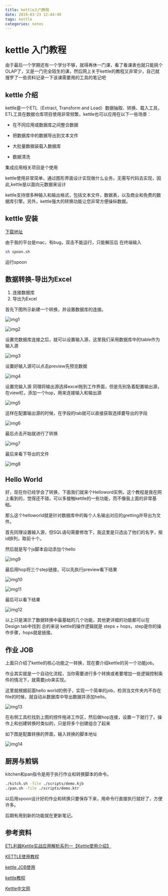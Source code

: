 ```yaml
---
title: kettle入门教程
date: 2019-03-23 12:44:49
tags: kettle
categories: notes
---
```

# kettle 入门教程

由于最后一个学期还有一个学分不够，就得再休一门课，看了看课表也就只能挑个OLAP了，又是一门完全陌生的课，然后网上关于kettle的教程又非常少，自己就搜罗了一些资料记录一下该课需要用的工具的笔记吧

## kettle 介绍

kettle是一个ETL（Extract, Transform and Load）数据抽取、转换、载入工具，ETL工具在数据仓库项目使用非常频繁，kettle也可以应用在以下一些场景：

- 在不同应用或数据库之间整合数据

- 把数据库中的数据导出到文本文件

- 大批量数据装载入数据库

- 数据清洗

集成应用相关项目是个使用

kettle使用非常简单，通过图形界面设计实现做什么业务，无需写代码去实现，因此,kettle是以面向元数据来设计

kettle支持很多种输入和输出格式，包括文本文件，数据表，以及商业和免费的数据库引擎。另外，kettle强大的转换功能让您非常方便操纵数据。

## kettle 安装

[下载地址](https://community.hitachivantara.com/docs/DOC-1009855)

由于我的平台是mac，有bug，双击不能运行，只能解压后 在终端输入

```bash
sh spoon.sh
```

运行spoon

## 数据转换-导出为Excel

1. 连接数据库
2. 导出为Excel
  

首先下图所示新建一个转换，并设置数据库的连接。

![img1](../res/img/kettle-1.png)

![img2](../res/img/kettle-2.png)

设置完数据库连接之后，就可以设置输入源，这里我们采用数据库中的table作为输入源

![img3](../res/img/kettle-3.png)

设置好输入源可以点击preview先预览数据

![img4](../res/img/kettle-4.png)

设置完输入源 同理将输出源选择excel拖到工作界面，但是先别急着配置输出源，在view栏，添加一个hop，用来连接输入和输出源

![img5](../res/img/kettle-5.png)

这样在配置输出源的时候，在字段的tab就可以直接获取选择要导出的字段

![img6](../res/img/kettle-6.png)

最后点击开始就进行了转换

![img7](../res/img/kettle-7.png)

最后来看下导出的文件

![img8](../res/img/kettle-8.png)

## Hello World

好，现在你已经学会了转换，下面我们就来个Helloword实例，这个教程是我在网上看到的，觉得还不错，可以多接触kettle的一些功能，而不像我上面的非常基础。

那么这个helloworld就是针对数据库中的每个人名输出对应的gretting并导出为文件。

首先同理设置输入源，但SQL语句需要修改下，我这里是只选出了他们的名字，按id排列，取前十个。

然后就是写个js脚本自动添加个hello

![img9](../res/img/kettle-9.png)

最后用hop将三个step链接，可以先执行preview看下结果

![img10](../res/img/kettle-10.png)

![img11](../res/img/kettle-11.png)

最后可以看下结果

![img12](../res/img/kettle-12.png)

以上只是演示了数据转换中最基础的几个功能，其他更详细的功能都可以在Design tab中找到
总的来说 kettle的操作逻辑就是 steps + hops，step是你的操作步骤，hops就是链接。

## 作业 JOB

上面只介绍了kettle的核心功能之一转换，现在要介绍kettle的另一个功能job。

作业其实就是一个自动化流程，当你需要进行多个转换或者要增加一些逻辑控制条件的情况下，就需要job来实现。

这里就根据前面hello world的例子，实现一个简单的job，检测当文件夹内不存在file的时候，就自动从数据库中导出数据并添加hello。

![img13](../res/img/kettle-13.png)

在右侧工具栏找到上图的控件拖进工作区，然后做hop连接，设置一下就行了。操作上和创建转换时类似的，只是将多个创建组合了起来

如下图是配置转换的界面，输入转换的脚本地址

![img14](../res/img/kettle-14.png)


## 厨房与煎锅

kitchen和pan指令是用于执行作业和转换脚本的命令。

```zsh
./kitch.sh -file ./scripts/demo.kjb
./pan.sh -file ./scripts/demo.ktr
```

以后用spoon设计好的作业和转换只要保存下来，用命令行直接执行就好了，方便许多。

后期有用到新的功能就在更新笔记。

## 参考资料

[ETL利器Kettle实战应用解析系列一【Kettle使用介绍】](http://www.cnblogs.com/limengqiang/archive/2013/01/16/KettleApply1.html#syzj)

[KETTLE使用教程](https://blog.csdn.net/u012637358/article/details/82593492)

[kettle JOB使用](https://blog.csdn.net/neweastsun/article/details/38845795)

[kettle教程](https://ask.hellobi.com/blog/yuguiyang1990/category/1532)

[Kettle中文网](http://www.kettle.net.cn/)